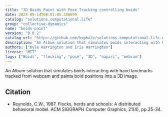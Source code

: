 ```yaml
---
title: "3D Boids Paint with Pose Tracking controlling boids"
date: 2024-09-14T08:01:05.348699
catalog: "solutions.computational.life"
group: "collective-dynamics"
name: "boids-paint"
version: "0.0.2"
catalog_url: "https://github.com/kephale/solutions.computational.life.git"
description: "An Album solution that simulates boids interacting with hand landmarks tracked from webcam and paints boid positions into a 3D image."
authors: ["Kyle Harrington and Iris Harrington"]
license: "MIT"
tags: ["Boids", "flocking", "pose", "3D", "napari", "webcam"]
---
```


An Album solution that simulates boids interacting with hand landmarks tracked from webcam and paints boid positions into a 3D image.

## Citation

- Reynolds, C.W., 1987. Flocks, herds and schools: A distributed behavioral model. ACM SIGGRAPH Computer Graphics, 21(4), pp.25-34.

